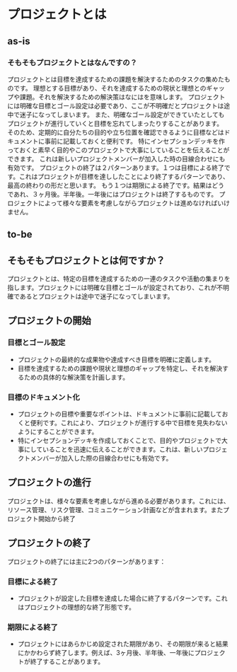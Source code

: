 # プロジェクトとは

## as-is

### そもそもプロジェクトとはなんですの？
プロジェクトとは目標を達成するための課題を解決するためのタスクの集めたものです。
理想とする目標があり、それを達成するための現状と理想とのギャップや課題。それを解決するための解決策はなにはを意味します。
プロジェクトには明確な目標とゴール設定は必要であり、ここが不明確だとプロジェクトは途中で迷子になってしまいます。
また、明確なゴール設定ができていたとしてもプロジェクトが進行していくと目標を忘れてしまったりすることがあります。
そのため、定期的に自分たちの目的や立ち位置を確認できるように目標などはドキュメントに事前に記載しておくと便利です。
特にインセプションデッキを作っておくと素早く目的やこのプロジェクトで大事にしていることを伝えることができます。
これは新しいプロジェクトメンバーが加入した時の目線合わせにも有効です。
プロジェクトの終了は２パターンあります。１つは目標による終了です。これはプロジェクトが目標を達ししたことにより終了するパターンであり、最高の終わりの形だと思います。
もう１つは期限による終了です。結果はどうであれ、３ヶ月後。半年後。一年後にはプロジェクトは終了するものです。
プロジェクトによって様々な要素を考慮しながらプロジェクトは進めなければいけません。

## to-be

## そもそもプロジェクトとは何ですか？

プロジェクトとは、特定の目標を達成するための一連のタスクや活動の集まりを指します。プロジェクトには明確な目標とゴールが設定されており、これが不明確であるとプロジェクトは途中で迷子になってしまいます。

## プロジェクトの開始

### 目標とゴール設定

- プロジェクトの最終的な成果物や達成すべき目標を明確に定義します。
- 目標を達成するための課題や現状と理想のギャップを特定し、それを解決するための具体的な解決策を計画します。

### 目標のドキュメント化

- プロジェクトの目標や重要なポイントは、ドキュメントに事前に記載しておくと便利です。これにより、プロジェクトが進行する中で目標を見失わないようにすることができます。
- 特にインセプションデッキを作成しておくことで、目的やプロジェクトで大事にしていることを迅速に伝えることができます。これは、新しいプロジェクトメンバーが加入した際の目線合わせにも有効です。

## プロジェクトの進行

プロジェクトは、様々な要素を考慮しながら進める必要があります。これには、リソース管理、リスク管理、コミュニケーション計画などが含まれます。またプロジェクト開始から終了

## プロジェクトの終了

プロジェクトの終了には主に2つのパターンがあります：

### 目標による終了

- プロジェクトが設定した目標を達成した場合に終了するパターンです。これはプロジェクトの理想的な終了形態です。

### 期限による終了

- プロジェクトにはあらかじめ設定された期限があり、その期限が来ると結果にかかわらず終了します。例えば、3ヶ月後、半年後、一年後にプロジェクトが終了することがあります。


